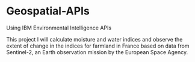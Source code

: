 # Geospatial-APIs
Using  IBM Environmental Intelligence APIs

This project I will calculate moisture and water indices and observe the extent of change in the indices for farmland in France based on data from Sentinel-2, an Earth observation mission by the European Space Agency.
